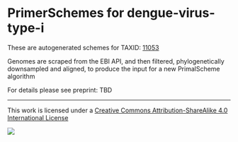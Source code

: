 # PrimerSchemes for dengue-virus-type-i

These are autogenerated schemes for TAXID: [11053](https://www.ncbi.nlm.nih.gov/Taxonomy/Browser/wwwtax.cgi?mode=Info&id=11053&lvl=3&lin=f&keep=1&srchmode=1&unlock)

Genomes are scraped from the EBI API, and then filtered, phylogenetically downsampled and aligned, to produce the input for a new PrimalScheme algorithm

For details please see preprint: TBD

------------------------------------------------------------------------

This work is licensed under a [Creative Commons Attribution-ShareAlike 4.0 International License](http://creativecommons.org/licenses/by-sa/4.0/) 

![](https://i.creativecommons.org/l/by-sa/4.0/88x31.png)